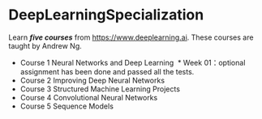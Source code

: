 # DeepLearningSpecialization
Learn ***five courses*** from https://www.deeplearning.ai. These courses are taught by Andrew Ng.
* Course 1 Neural Networks and Deep Learning
  * Week 01：optional assignment has been done and passed all the tests.
* Course 2 Improving Deep Neural Networks 
* Course 3 Structured Machine Learning Projects 
* Course 4 Convolutional Neural Networks
* Course 5 Sequence Models 
